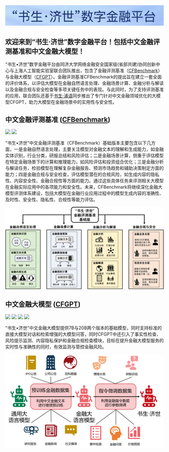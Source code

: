 ![banner](https://github.com/TongjiFinLab/.github/blob/main/profile/img/banner.jpg)
---
**欢迎来到“书生·济世”数字金融平台！包括中文金融评测基准和中文金融大模型！**
---

“书生•济世”数字金融平台由同济大学网络金融安全国家级(省部共建)协同创新中心与上海人工智能实验室联合团队推出，包含了金融评测基准（[CFBenchmark](https://github.com/TongjiFinLab/CFBenchmark)）与金融大模型（[CFGPT](https://github.com/TongjiFinLab/CFGPT)）。金融评测基准CFBenchmark的提出旨在建立一套全面的评价体系，以评估大模型在金融自然语言处理、金融场景计算、金融分析与解读以及金融合规与安全检查等多项关键任务中的表现。与此同时，为了支持评测基准的应用，联合团队还基于[书生·浦语](https://github.com/InternLM/InternLM)同步推出了专门针对中文金融领域优化的大模型CFGPT，助力大模型在金融场景中的实用性与安全性。

## 中文金融评测基准 ([CFBenchmark](https://github.com/TongjiFinLab/CFBenchmark))
<a href='https://arxiv.org/abs/2311.05812'><img src='https://img.shields.io/badge/Paper-ArXiv-C71585'></a> <a href=''><img src='https://img.shields.io/badge/%F0%9F%A4%97%20Hugging Face-CFBenchmark-red'></a> 

“书生•济世”中文金融评测基准（CFBenchmark）基础版本主要包含以下几方面，一是金融自然语言处理，主要关注模型对金融文本的理解和生成能力，如金融实体识别，行业分类，研报总结和风险评估；二是金融场景计算，侧重于评估模型在特定金融场景下的计算和推理能力，如风险评估和投资组合优化；三是金融分析与解读任务，检验模型在理解复杂金融报告、预测市场趋势和辅助决策制定方面的能力；四是金融合规与安全检查，评估模型潜在的合规风险，如生成内容的隐私性、内容安全性、金融合规性等方面的能力。通过这些具体任务来评测相关大模型在金融实际应用中的各项能力和安全性。未来，CFBenchmark将继续深化金融大模型评测体系建设，包括大模型在金融行业应用过程中的模型生成内容的准确性、及时性、安全性、隐私性、合规性等能力评估。

![CFBenchmark](https://github.com/TongjiFinLab/.github/blob/main/profile/img/CFBenchmark.png)

## 中文金融大模型 ([CFGPT](https://github.com/TongjiFinLab/CFGPT))
<a href='https://arxiv.org/abs/2309.10654'><img src='https://img.shields.io/badge/Paper-ArXiv-C71585'></a> <a href='https://huggingface.co/TongjiFinLab/CFGPT1-pt-7B'><img src='https://img.shields.io/badge/%F0%9F%A4%97%20Hugging Face-CFGPT(pt)-red'></a> <a href='https://huggingface.co/TongjiFinLab/CFGPT1-sft-7B-LoRA'><img src='https://img.shields.io/badge/%F0%9F%A4%97%20Hugging Face-CFGPT(sft%20LoRA)-red'></a> <a href='https://huggingface.co/TongjiFinLab/CFGPT1-sft-7B-Full'><img src='https://img.shields.io/badge/%F0%9F%A4%97%20Hugging Face-CFGPT(sft%20Full)-red'></a> 

“书生•济世”中文金融大模型提供7B与20B两个版本的基础模型，同时支持标准的直接大模型对话和检索增强的大模型问答，同时CFGPT中还引入了事实性检查、风险提示监测、内容隐私保护和金融合规检查模块，目标在提升金融大模型服务的实时性与准确性的同时，有效监测与管控金融风险。

![CFGPT](https://github.com/TongjiFinLab/.github/blob/main/profile/img/CFGPT.png)





